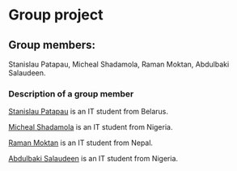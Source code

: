 # Group project 
## Group members:
Stanislau Patapau, Micheal Shadamola, Raman Moktan, Abdulbaki Salaudeen.
### Description of a group member
<p> <a href="https://github.com/stassme/myportfolio.github.io"  target="_blank">Stanislau Patapau</a> is an IT student from Belarus.</p>
<p> <a href="https://michealdgreat.github.io/micheal-shodamola.github.io/"  target="_blank">Micheal Shadamola</a> is an IT student from Nigeria.</p>
<p> <a href="https://github.com/Ramanmoktan/ramanmoktan.github.io"  target="_blank">Raman Moktan</a> is an IT student from Nepal.</p> 
<p> <a href=""  target="_blank">Abdulbaki Salaudeen</a> is an IT student from Nigeria.</p> 
